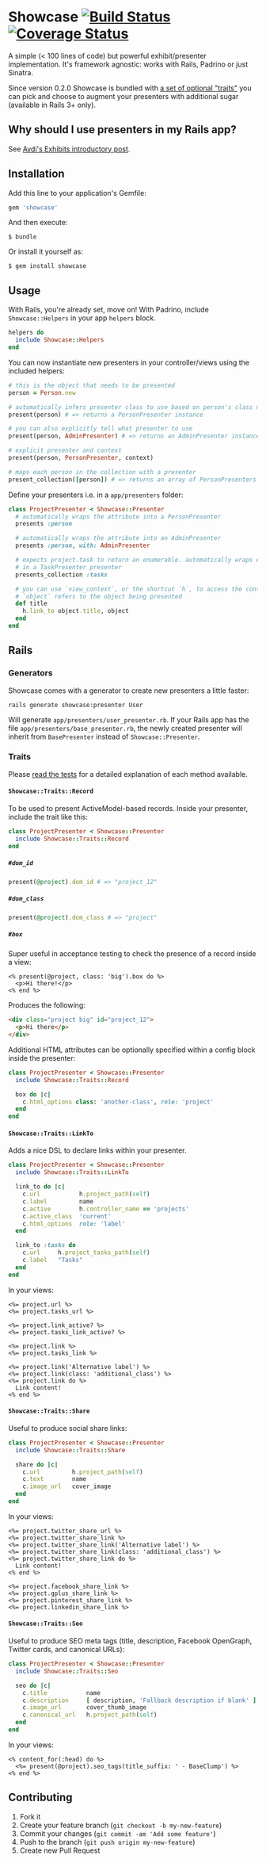 # Showcase [![Build Status](https://travis-ci.org/stefanoverna/showcase.png?branch=master)](https://travis-ci.org/stefanoverna/showcase) [![Coverage Status](https://coveralls.io/repos/stefanoverna/showcase/badge.png?branch=master)](https://coveralls.io/r/stefanoverna/showcase)

A simple (< 100 lines of code) but powerful exhibit/presenter implementation.
It's framework agnostic: works with Rails, Padrino or just Sinatra.

Since version 0.2.0 Showcase is bundled with [a set of optional "traits"](https://github.com/stefanoverna/showcase#traits)
you can pick and choose to augment your presenters with additional sugar
(available in Rails 3+ only).

## Why should I use presenters in my Rails app?

See [Avdi's Exhibits introductory post](http://devblog.avdi.org/2012/06/04/displaycase-gem-now-available/).

## Installation

Add this line to your application's Gemfile:

```ruby
gem 'showcase'
```

And then execute:

```
$ bundle
```

Or install it yourself as:

```
$ gem install showcase
```

## Usage

With Rails, you're already set, move on! With Padrino, include `Showcase::Helpers`
in your app `helpers` block.

```ruby
helpers do
  include Showcase::Helpers
end
```

You can now instantiate new presenters in your controller/views using the
included helpers:

```ruby
# this is the object that needs to be presented
person = Person.new

# automatically infers presenter class to use based on person's class name
present(person) # => returns a PersonPresenter instance

# you can also explicitly tell what presenter to use
present(person, AdminPresenter) # => returns an AdminPresenter instance

# explicit presenter and context
present(person, PersonPresenter, context)

# maps each person in the collection with a presenter
present_collection([person]) # => returns an array of PersonPresenters
```

Define your presenters i.e. in a `app/presenters` folder:

```ruby
class ProjectPresenter < Showcase::Presenter
  # automatically wraps the attribute into a PersonPresenter
  presents :person

  # automatically wraps the attribute into an AdminPresenter
  presents :person, with: AdminPresenter

  # expects project.task to return an enumerable. automatically wraps each task
  # in a TaskPresenter presenter
  presents_collection :tasks

  # you can use `view_context`, or the shortcut `h`, to access the context.
  # `object` refers to the object being presented
  def title
    h.link_to object.title, object
  end
end
```

## Rails

### Generators

Showcase comes with a generator to create new presenters a little faster:

```
rails generate showcase:presenter User
```

Will generate `app/presenters/user_presenter.rb`. If your Rails app has the file
`app/presenters/base_presenter.rb`, the newly created presenter will inherit
from `BasePresenter` instead of `Showcase::Presenter`.

### Traits

Please [read the tests](https://github.com/stefanoverna/showcase/tree/master/lib/showcase/traits) 
for a detailed explanation of each method available.

#### `Showcase::Traits::Record`

To be used to present ActiveModel-based records. Inside your presenter, include
the trait like this:

```ruby
class ProjectPresenter < Showcase::Presenter
  include Showcase::Traits::Record
end
```

##### `#dom_id`

```ruby
present(@project).dom_id # => "project_12"
```

##### `#dom_class`

```ruby
present(@project).dom_class # => "project"
```

##### `#box`

Super useful in acceptance testing to check the presence of a record inside a
view:

```erb
<% present(@project, class: 'big').box do %>
  <p>Hi there!</p>
<% end %>
```

Produces the following:

```html
<div class="project big" id="project_12">
  <p>Hi there</p>
</div>
```

Additional HTML attributes can be optionally specified within a config block 
inside the presenter:

```ruby
class ProjectPresenter < Showcase::Presenter
  include Showcase::Traits::Record

  box do |c|
    c.html_options class: 'another-class', role: 'project'
  end
end
```

#### `Showcase::Traits::LinkTo`

Adds a nice DSL to declare links within your presenter.

```ruby
class ProjectPresenter < Showcase::Presenter
  include Showcase::Traits::LinkTo

  link_to do |c|
    c.url           h.project_path(self)
    c.label         name
    c.active        h.controller_name == 'projects'
    c.active_class  'current'
    c.html_options  role: 'label'
  end

  link_to :tasks do
    c.url     h.project_tasks_path(self)
    c.label   "Tasks"
  end
end
```

In your views:

```erb
<%= project.url %>
<%= project.tasks_url %>

<%= project.link_active? %>
<%= project.tasks_link_active? %>

<%= project.link %>
<%= project.tasks_link %>

<%= project.link('Alternative label') %>
<%= project.link(class: 'additional_class') %>
<%= project.link do %>
  Link content!
<% end %>
```

#### `Showcase::Traits::Share`

Useful to produce social share links:

```ruby
class ProjectPresenter < Showcase::Presenter
  include Showcase::Traits::Share

  share do |c|
    c.url         h.project_path(self)
    c.text        name
    c.image_url   cover_image
  end
end
```
In your views:

```erb
<%= project.twitter_share_url %>
<%= project.twitter_share_link %>
<%= project.twitter_share_link('Alternative label') %>
<%= project.twitter_share_link(class: 'additional_class') %>
<%= project.twitter_share_link do %>
  Link content!
<% end %>

<%= project.facebook_share_link %>
<%= project.gplus_share_link %>
<%= project.pinterest_share_link %>
<%= project.linkedin_share_link %>
```

#### `Showcase::Traits::Seo`

Useful to produce SEO meta tags (title, description, Facebook OpenGraph,
Twitter cards, and canonical URLs):

```ruby
class ProjectPresenter < Showcase::Presenter
  include Showcase::Traits::Seo

  seo do |c|
    c.title           name
    c.description     [ description, 'Fallback description if blank' ]
    c.image_url       cover_thumb_image
    c.canonical_url   h.project_path(self)
  end
end
```

In your views:

```erb
<% content_for(:head) do %>
  <%= present(@project).seo_tags(title_suffix: ' - BaseClump') %>
<% end %>
```

## Contributing

1. Fork it
2. Create your feature branch (`git checkout -b my-new-feature`)
3. Commit your changes (`git commit -am 'Add some feature'`)
4. Push to the branch (`git push origin my-new-feature`)
5. Create new Pull Request

